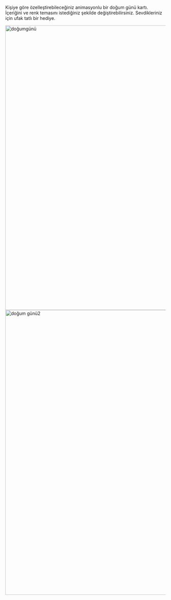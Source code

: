 Kişiye göre özelleştirebileceğiniz animasyonlu bir doğum günü kartı. İçeriğini ve renk temasını istediğiniz şekilde değiştirebilirsiniz. Sevdikleriniz için ufak tatlı bir hediye.


<img width="1867" height="891" alt="doğumgünü" src="https://github.com/user-attachments/assets/085287f2-4507-4b75-ab5f-3e355e8d36ee" />


<img width="1871" height="892" alt="doğum günü2" src="https://github.com/user-attachments/assets/a634a067-abb9-4702-8605-4f566ea75381" />

